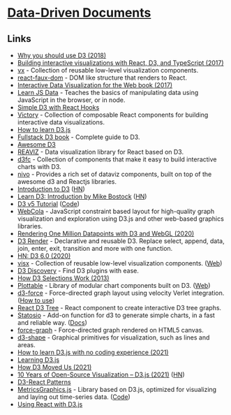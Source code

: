 # [Data-Driven Documents](https://d3js.org/)

## Links

- [Why you should use D3 (2018)](https://medium.com/@mbostock/why-you-should-use-d3-ae63c276e958)
- [Building interactive visualizations with React, D3, and TypeScript (2017)](https://blog.lucify.com/building-interactive-visualizations-with-react-d3-and-typescript-206c7172b0d2)
- [vx](https://github.com/hshoff/vx) - Collection of reusable low-level visualization components.
- [react-faux-dom](https://github.com/Olical/react-faux-dom) - DOM like structure that renders to React.
- [Interactive Data Visualization for the Web book (2017)](https://alignedleft.com/work/d3-book-2e)
- [Learn JS Data](http://learnjsdata.com/getting_started.html) - Teaches the basics of manipulating data using JavaScript in the browser, or in node.
- [Simple D3 with React Hooks](https://medium.com/@jeffbutsch/using-d3-in-react-with-hooks-4a6c61f1d102)
- [Victory](https://github.com/FormidableLabs/victory) - Collection of composable React components for building interactive data visualizations.
- [How to learn D3.js](https://wattenberger.com/blog/d3)
- [Fullstack D3 book](https://www.newline.co/fullstack-d3) - Complete guide to D3.
- [Awesome D3](https://github.com/wbkd/awesome-d3)
- [REAVIZ](https://github.com/jask-oss/reaviz) - Data visualization library for React based on D3.
- [d3fc](https://github.com/d3fc/d3fc) - Collection of components that make it easy to build interactive charts with D3.
- [nivo](https://github.com/plouc/nivo) - Provides a rich set of dataviz components, built on top of the awesome d3 and Reactjs libraries.
- [Introduction to D3](https://observablehq.com/@mitvis/introduction-to-d3) ([HN](https://news.ycombinator.com/item?id=22476930))
- [Learn D3: Introduction by Mike Bostock](https://observablehq.com/@d3/learn-d3) ([HN](https://news.ycombinator.com/item?id=22675551))
- [D3 v5 Tutorial](https://www.sgratzl.com/d3tutorial/) ([Code](https://github.com/sgratzl/d3tutorial))
- [WebCola](https://ialab.it.monash.edu/webcola/) - JavaScript constraint based layout for high-quality graph visualization and exploration using D3.js and other web-based graphics libraries.
- [Rendering One Million Datapoints with D3 and WebGL (2020)](https://blog.scottlogic.com/2020/05/01/rendering-one-million-points-with-d3.html)
- [D3 Render](https://github.com/unkleho/d3-render) - Declarative and reusable D3. Replace select, append, data, join, enter, exit, transition and more with one function.
- [HN: D3 6.0 (2020)](https://news.ycombinator.com/item?id=24288497)
- [visx](https://github.com/airbnb/visx) - Collection of reusable low-level visualization components. ([Web](https://airbnb.io/visx/))
- [D3 Discovery](https://d3-discovery.net/) - Find D3 plugins with ease.
- [How D3 Selections Work (2013)](https://bost.ocks.org/mike/selection/)
- [Plottable](https://github.com/palantir/plottable) - Library of modular chart components built on D3. ([Web](http://plottablejs.org/))
- [d3-force](https://github.com/d3/d3-force) - Force-directed graph layout using velocity Verlet integration. ([How to use](https://wattenberger.com/blog/d3-force))
- [React D3 Tree](https://github.com/bkrem/react-d3-tree) - React component to create interactive D3 tree graphs.
- [Statosio](https://github.com/a6b8/statosio.js) - Add-on function for d3 to generate simple charts, in a fast and reliable way. ([Docs](https://d3.statosio.com/))
- [force-graph](https://github.com/vasturiano/force-graph) - Force-directed graph rendered on HTML5 canvas.
- [d3-shape](https://github.com/d3/d3-shape) - Graphical primitives for visualization, such as lines and areas.
- [How to learn D3.js with no coding experience (2021)](https://www.heshameissa.com/blog/learn-d3)
- [Learning D3.js](https://learningd3.com/)
- [How D3 Moved Us (2021)](https://observablehq.com/@tophtucker/how-d3-moved-us)
- [10 Years of Open-Source Visualization – D3.js (2021)](https://observablehq.com/@mbostock/10-years-of-open-source-visualization) ([HN](https://news.ycombinator.com/item?id=26240339))
- [D3-React Patterns](https://github.com/lloydrichards/D3-React-Patterns)
- [MetricsGraphics.js](https://metricsgraphicsjs.org/) - Library based on D3.js, optimized for visualizing and laying out time-series data. ([Code](https://github.com/metricsgraphics/metrics-graphics))
- [Using React with D3.js](https://wattenberger.com/blog/react-and-d3)
